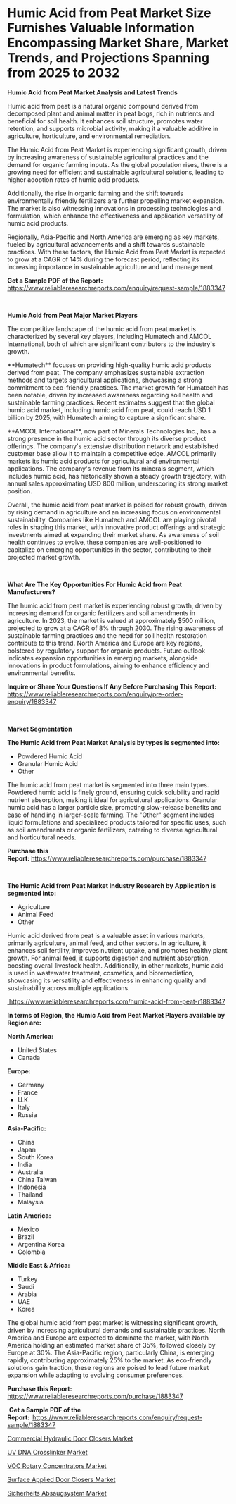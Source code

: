 <p><h1>Humic Acid from Peat Market Size Furnishes Valuable Information Encompassing Market Share, Market Trends, and Projections Spanning from 2025 to 2032</h1></p><p><strong>Humic Acid from Peat Market Analysis and Latest Trends</strong></p>
<p><p>Humic acid from peat is a natural organic compound derived from decomposed plant and animal matter in peat bogs, rich in nutrients and beneficial for soil health. It enhances soil structure, promotes water retention, and supports microbial activity, making it a valuable additive in agriculture, horticulture, and environmental remediation.</p><p>The Humic Acid from Peat Market is experiencing significant growth, driven by increasing awareness of sustainable agricultural practices and the demand for organic farming inputs. As the global population rises, there is a growing need for efficient and sustainable agricultural solutions, leading to higher adoption rates of humic acid products. </p><p>Additionally, the rise in organic farming and the shift towards environmentally friendly fertilizers are further propelling market expansion. The market is also witnessing innovations in processing technologies and formulation, which enhance the effectiveness and application versatility of humic acid products. </p><p>Regionally, Asia-Pacific and North America are emerging as key markets, fueled by agricultural advancements and a shift towards sustainable practices. With these factors, the Humic Acid from Peat Market is expected to grow at a CAGR of 14% during the forecast period, reflecting its increasing importance in sustainable agriculture and land management.</p></p>
<p><strong>Get a Sample PDF of the Report:&nbsp;</strong> <a href="https://www.reliableresearchreports.com/enquiry/request-sample/1883347?utm_campaign=112&utm_medium=2&utm_source=Github&utm_content=ia&utm_term=28022025&utm_id=humic-acid-from-peat">https://www.reliableresearchreports.com/enquiry/request-sample/1883347</a></p>
<p>&nbsp;</p>
<p><strong>Humic Acid from Peat Major Market Players</strong></p>
<p><p>The competitive landscape of the humic acid from peat market is characterized by several key players, including Humatech and AMCOL International, both of which are significant contributors to the industry's growth.</p><p>**Humatech** focuses on providing high-quality humic acid products derived from peat. The company emphasizes sustainable extraction methods and targets agricultural applications, showcasing a strong commitment to eco-friendly practices. The market growth for Humatech has been notable, driven by increased awareness regarding soil health and sustainable farming practices. Recent estimates suggest that the global humic acid market, including humic acid from peat, could reach USD 1 billion by 2025, with Humatech aiming to capture a significant share.</p><p>**AMCOL International**, now part of Minerals Technologies Inc., has a strong presence in the humic acid sector through its diverse product offerings. The company's extensive distribution network and established customer base allow it to maintain a competitive edge. AMCOL primarily markets its humic acid products for agricultural and environmental applications. The company's revenue from its minerals segment, which includes humic acid, has historically shown a steady growth trajectory, with annual sales approximating USD 800 million, underscoring its strong market position.</p><p>Overall, the humic acid from peat market is poised for robust growth, driven by rising demand in agriculture and an increasing focus on environmental sustainability. Companies like Humatech and AMCOL are playing pivotal roles in shaping this market, with innovative product offerings and strategic investments aimed at expanding their market share. As awareness of soil health continues to evolve, these companies are well-positioned to capitalize on emerging opportunities in the sector, contributing to their projected market growth.</p></p>
<p>&nbsp;</p>
<p><strong>What Are The Key Opportunities For Humic Acid from Peat Manufacturers?</strong></p>
<p><p>The humic acid from peat market is experiencing robust growth, driven by increasing demand for organic fertilizers and soil amendments in agriculture. In 2023, the market is valued at approximately $500 million, projected to grow at a CAGR of 8% through 2030. The rising awareness of sustainable farming practices and the need for soil health restoration contribute to this trend. North America and Europe are key regions, bolstered by regulatory support for organic products. Future outlook indicates expansion opportunities in emerging markets, alongside innovations in product formulations, aiming to enhance efficiency and environmental benefits.</p></p>
<p><strong>Inquire or Share Your Questions If Any Before Purchasing This Report:</strong> <a href="https://www.reliableresearchreports.com/enquiry/pre-order-enquiry/1883347?utm_campaign=112&utm_medium=2&utm_source=Github&utm_content=ia&utm_term=28022025&utm_id=humic-acid-from-peat">https://www.reliableresearchreports.com/enquiry/pre-order-enquiry/1883347</a></p>
<p>&nbsp;</p>
<p><strong>Market Segmentation</strong></p>
<p><strong>The Humic Acid from Peat Market Analysis by types is segmented into:</strong></p>
<p><ul><li>Powdered Humic Acid</li><li>Granular Humic Acid</li><li>Other</li></ul></p>
<p><p>The humic acid from peat market is segmented into three main types. Powdered humic acid is finely ground, ensuring quick solubility and rapid nutrient absorption, making it ideal for agricultural applications. Granular humic acid has a larger particle size, promoting slow-release benefits and ease of handling in larger-scale farming. The "Other" segment includes liquid formulations and specialized products tailored for specific uses, such as soil amendments or organic fertilizers, catering to diverse agricultural and horticultural needs.</p></p>
<p><strong>Purchase this Report:&nbsp;</strong><a href="https://www.reliableresearchreports.com/purchase/1883347?utm_campaign=112&utm_medium=2&utm_source=Github&utm_content=ia&utm_term=28022025&utm_id=humic-acid-from-peat">https://www.reliableresearchreports.com/purchase/1883347</a></p>
<p>&nbsp;</p>
<p><strong>The Humic Acid from Peat Market Industry Research by Application is segmented into:</strong></p>
<p><ul><li>Agriculture</li><li>Animal Feed</li><li>Other</li></ul></p>
<p><p>Humic acid derived from peat is a valuable asset in various markets, primarily agriculture, animal feed, and other sectors. In agriculture, it enhances soil fertility, improves nutrient uptake, and promotes healthy plant growth. For animal feed, it supports digestion and nutrient absorption, boosting overall livestock health. Additionally, in other markets, humic acid is used in wastewater treatment, cosmetics, and bioremediation, showcasing its versatility and effectiveness in enhancing quality and sustainability across multiple applications.</p></p>
<p><a href="https://www.reliableresearchreports.com/humic-acid-from-peat-r1883347?utm_campaign=112&utm_medium=2&utm_source=Github&utm_content=ia&utm_term=28022025&utm_id=humic-acid-from-peat">&nbsp;https://www.reliableresearchreports.com/humic-acid-from-peat-r1883347</a></p>
<p><strong>In terms of Region, the Humic Acid from Peat Market Players available by Region are:</strong></p>
<p>
    <p> <strong> North America: </strong>
        <ul>
            <li>United States</li>
            <li>Canada</li>
        </ul>
        </p> 
    <p> <strong> Europe: </strong>
        <ul>
            <li>Germany</li>
            <li>France</li>
            <li>U.K.</li>
            <li>Italy</li>
            <li>Russia</li>
        </ul>
        </p> 
    <p> <strong> Asia-Pacific: </strong>
        <ul>
            <li>China</li>
            <li>Japan</li>
            <li>South Korea</li>
            <li>India</li>
            <li>Australia</li>
            <li>China Taiwan</li>
            <li>Indonesia</li>
            <li>Thailand</li>
            <li>Malaysia</li>
        </ul>
        </p> 
    <p> <strong> Latin America: </strong>
        <ul>
            <li>Mexico</li>
            <li>Brazil</li>
            <li>Argentina Korea</li>
            <li>Colombia</li>
        </ul>
        </p> 
    <p> <strong> Middle East & Africa: </strong>
        <ul>
            <li>Turkey</li>
            <li>Saudi</li>
            <li>Arabia</li>
            <li>UAE</li>
            <li>Korea</li>
        </ul>
    </p>
    </p>
<p><p>The global humic acid from peat market is witnessing significant growth, driven by increasing agricultural demands and sustainable practices. North America and Europe are expected to dominate the market, with North America holding an estimated market share of 35%, followed closely by Europe at 30%. The Asia-Pacific region, particularly China, is emerging rapidly, contributing approximately 25% to the market. As eco-friendly solutions gain traction, these regions are poised to lead future market expansion while adapting to evolving consumer preferences.</p></p>
<p><strong>Purchase this Report: </strong><a href="https://www.reliableresearchreports.com/purchase/1883347?utm_campaign=112&utm_medium=2&utm_source=Github&utm_content=ia&utm_term=28022025&utm_id=humic-acid-from-peat">https://www.reliableresearchreports.com/purchase/1883347</a></p>
<p>&nbsp;<strong>Get a Sample PDF of the Report:&nbsp;&nbsp;</strong><a href="https://www.reliableresearchreports.com/enquiry/request-sample/1883347?utm_campaign=112&utm_medium=2&utm_source=Github&utm_content=ia&utm_term=28022025&utm_id=humic-acid-from-peat">https://www.reliableresearchreports.com/enquiry/request-sample/1883347</a></p>
<p><strong></strong></p>
<p><p><a href="https://github.com/nwogudimouix/Market-Research-Report-List-1/blob/main/commercial-hydraulic-door-closers-market.md?utm_campaign=112&utm_medium=2&utm_source=Github&utm_content=ia&utm_term=28022025&utm_id=humic-acid-from-peat">Commercial Hydraulic Door Closers Market</a></p><p><a href="https://github.com/duzcupetriv/Market-Research-Report-List-1/blob/main/uv-dna-crosslinker-market.md?utm_campaign=112&utm_medium=2&utm_source=Github&utm_content=ia&utm_term=28022025&utm_id=humic-acid-from-peat">UV DNA Crosslinker Market</a></p><p><a href="https://github.com/hervedeidadw/Market-Research-Report-List-1/blob/main/voc-rotary-concentrators-market.md?utm_campaign=112&utm_medium=2&utm_source=Github&utm_content=ia&utm_term=28022025&utm_id=humic-acid-from-peat">VOC Rotary Concentrators Market</a></p><p><a href="https://github.com/okornevonywx/Market-Research-Report-List-1/blob/main/surface-applied-door-closers-market.md?utm_campaign=112&utm_medium=2&utm_source=Github&utm_content=ia&utm_term=28022025&utm_id=humic-acid-from-peat">Surface Applied Door Closers Market</a></p><p><a href="https://github.com/beinemidhan7/Market-Research-Report-List-1/blob/main/sicherheits-absaugsystem-market.md?utm_campaign=112&utm_medium=2&utm_source=Github&utm_content=ia&utm_term=28022025&utm_id=humic-acid-from-peat">Sicherheits Absaugsystem Market</a></p></p>